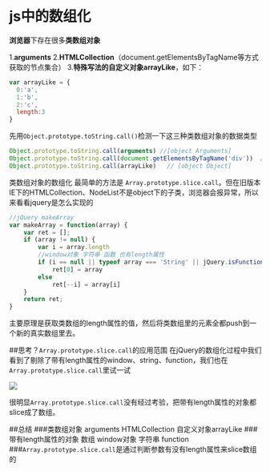# js中的数组化
**浏览器**下存在很多**类数组对象**

1.**arguments**
2.**HTMLCollection**（document.getElementsByTagName等方式获取的节点集合）
3.**特殊写法的自定义对象arrayLike**，如下：

```js
var arrayLike = {
  0:'a',
  1:'b',
  2:'c',
  length:3
}
```

先用```Object.prototype.toString.call()```检测一下这三种类数组对象的数据类型

```js
Object.prototype.toString.call(arguments) //[object Arguments]
Object.prototype.toString.call(document.getElementsByTagName('div'))  // [object HTMLCollection]
Object.prototype.toString.call(arrayLike)   // [object Object]
```

类数组对象的数组化 最简单的方法是 ```Array.prototype.slice.call```。但在旧版本IE下的HTMLCollection、NodeList不是object下的子类，浏览器会报异常，所以来看看jquery是怎么实现的

```js
//jQuery makeArray
var makeArray = function(array) {
    var ret = [];
    if (array != null) {
        var i = array.length
        //window对象 字符串 函数 也有length属性
        if (i == null || typeof array === 'String' || jQuery.isFunction(array) ||array.setInterval)
            ret[0] = array
        else
            ret[--i] = array[i]
    }
    return ret;
}
```

主要原理是获取类数组的length属性的值，然后将类数组里的元素全都push到一个新的真实数组里去。

##思考？```Array.prototype.slice.call```的应用范围
在jQuery的数组化过程中我们看到了剔除了带有length属性的window、string、function，我们也在```Array.prototype.slice.call```里试一试

![](http://ob3wg7deo.bkt.clouddn.com/14715012487175.jpg)

很明显```Array.prototype.slice.call```没有经过考验，把带有length属性的对象都slice成了数组。

##总结
###类数组对象
arguments
HTMLCollection
自定义对象arrayLike
###带有length属性的对象
数组
window对象
字符串
function
###```Array.prototype.slice.call```是通过判断参数有没有length属性来slice数组的
